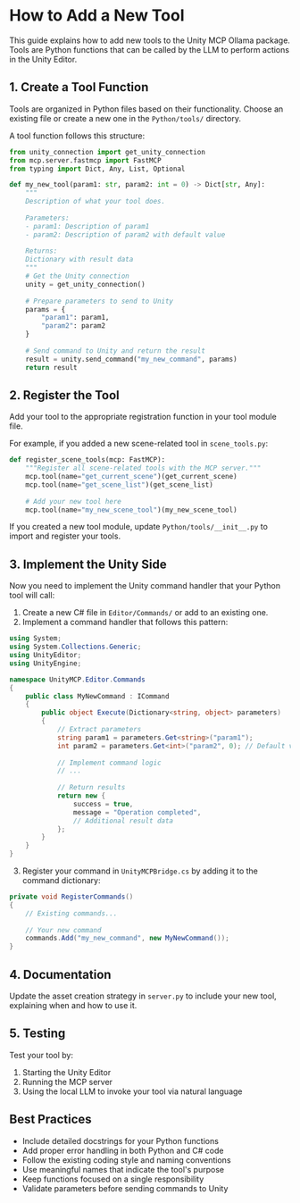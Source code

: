 # How to Add a New Tool

This guide explains how to add new tools to the Unity MCP Ollama package. Tools are Python functions that can be called by the LLM to perform actions in the Unity Editor.

## 1. Create a Tool Function

Tools are organized in Python files based on their functionality. Choose an existing file or create a new one in the `Python/tools/` directory.

A tool function follows this structure:

```python
from unity_connection import get_unity_connection
from mcp.server.fastmcp import FastMCP
from typing import Dict, Any, List, Optional

def my_new_tool(param1: str, param2: int = 0) -> Dict[str, Any]:
    """
    Description of what your tool does.
    
    Parameters:
    - param1: Description of param1
    - param2: Description of param2 with default value
    
    Returns:
    Dictionary with result data
    """
    # Get the Unity connection
    unity = get_unity_connection()
    
    # Prepare parameters to send to Unity
    params = {
        "param1": param1,
        "param2": param2
    }
    
    # Send command to Unity and return the result
    result = unity.send_command("my_new_command", params)
    return result
```

## 2. Register the Tool

Add your tool to the appropriate registration function in your tool module file.

For example, if you added a new scene-related tool in `scene_tools.py`:

```python
def register_scene_tools(mcp: FastMCP):
    """Register all scene-related tools with the MCP server."""
    mcp.tool(name="get_current_scene")(get_current_scene)
    mcp.tool(name="get_scene_list")(get_scene_list)
    
    # Add your new tool here
    mcp.tool(name="my_new_scene_tool")(my_new_scene_tool)
```

If you created a new tool module, update `Python/tools/__init__.py` to import and register your tools.

## 3. Implement the Unity Side

Now you need to implement the Unity command handler that your Python tool will call:

1. Create a new C# file in `Editor/Commands/` or add to an existing one.
2. Implement a command handler that follows this pattern:

```csharp
using System;
using System.Collections.Generic;
using UnityEditor;
using UnityEngine;

namespace UnityMCP.Editor.Commands
{
    public class MyNewCommand : ICommand
    {
        public object Execute(Dictionary<string, object> parameters)
        {
            // Extract parameters
            string param1 = parameters.Get<string>("param1");
            int param2 = parameters.Get<int>("param2", 0); // Default value if not provided
            
            // Implement command logic
            // ...
            
            // Return results
            return new {
                success = true,
                message = "Operation completed",
                // Additional result data
            };
        }
    }
}
```

3. Register your command in `UnityMCPBridge.cs` by adding it to the command dictionary:

```csharp
private void RegisterCommands()
{
    // Existing commands...
    
    // Your new command
    commands.Add("my_new_command", new MyNewCommand());
}
```

## 4. Documentation

Update the asset creation strategy in `server.py` to include your new tool, explaining when and how to use it.

## 5. Testing

Test your tool by:

1. Starting the Unity Editor
2. Running the MCP server
3. Using the local LLM to invoke your tool via natural language

## Best Practices

- Include detailed docstrings for your Python functions
- Add proper error handling in both Python and C# code
- Follow the existing coding style and naming conventions
- Use meaningful names that indicate the tool's purpose
- Keep functions focused on a single responsibility
- Validate parameters before sending commands to Unity